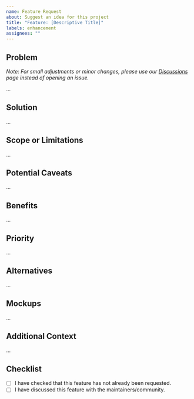```yaml
---
name: Feature Request
about: Suggest an idea for this project
title: "Feature: [Descriptive Title]"
labels: enhancement
assignees: ""
---
```


## Problem

<!-- Is your feature request related to a problem? Please describe. -->

_Note: For small adjustments or minor changes, please use our [Discussions][discussions] page instead of opening an issue._

...

## Solution

<!-- A clear and concise description of what you want to happen. -->

...

## Scope or Limitations

<!-- Describe the boundaries of the feature, including what it is not intended to address or handle. -->

...

## Potential Caveats

<!-- List any potential challenges, risks, or areas where the feature may not be applicable. -->

...

## Benefits

<!-- Describe the benefits this feature would bring. Who will benefit from it? -->

...

## Priority

<!-- Suggest a priority or urgency for this feature. -->

...

## Alternatives

<!-- Describe any alternative solutions or features you've considered. -->

...

## Mockups

<!-- If applicable, add diagrams or mockups to help explain your feature. -->

...

## Additional Context

<!-- Add any other context or screenshots about the feature request here. -->

...

## Checklist

- [ ] I have checked that this feature has not already been requested.
- [ ] I have discussed this feature with the maintainers/community.

[discussions]: https://github.com/jekwwer/common-docs/discussions
